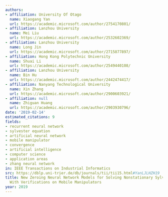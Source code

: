 ```yaml
---
authors:
- affiliation: University Of Otago
  name: Xiaogang Yan
  url: https://academic.microsoft.com/author/2754170801/
- affiliation: Lanzhou University
  name: Mei Liu
  url: https://academic.microsoft.com/author/2532602369/
- affiliation: Lanzhou University
  name: Long Jin
  url: https://academic.microsoft.com/author/2715877897/
- affiliation: Hong Kong Polytechnic University
  name: Shuai Li
  url: https://academic.microsoft.com/author/2549440108/
- affiliation: Lanzhou University
  name: Bin Hu
  url: https://academic.microsoft.com/author/2442474417/
- affiliation: Nanyang Technological University
  name: Xin Zhang
  url: https://academic.microsoft.com/author/2900603921/
- affiliation: null
  name: Zhiguan Huang
  url: https://academic.microsoft.com/author/2903930796/
date: '2019-02-14'
estimated_citations: 9
fields:
- recurrent neural network
- sylvester equation
- artificial neural network
- mobile manipulator
- convergence
- artificial intelligence
- computer science
- application areas
- zhang neural network
in: IEEE Transactions on Industrial Informatics
src: https://dblp.uni-trier.de/db/journals/tii/tii15.html#YanLJLHZH19
title: New Zeroing Neural Network Models for Solving Nonstationary Sylvester Equation
  With Verifications on Mobile Manipulators
year: 2019
---
```


